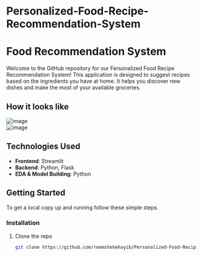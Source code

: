 # Personalized-Food-Recipe-Recommendation-System
# Food Recommendation System

Welcome to the GitHub repository for our Fersonalized Food Recipe Recommendation System! This application is designed to suggest recipes based on the ingredients you have at home. It helps you discover new dishes and make the most of your available groceries.

## How it looks like
![image](https://github.com/reemshehayib/Personalized-Food-Recipe-Recommendation-System/assets/82656744/bf79723a-c12c-4879-b786-086e2f1f4f7a)  
![image](https://github.com/reemshehayib/Personalized-Food-Recipe-Recommendation-System/assets/82656744/f7da1945-af08-462c-8da9-d40f251cbbdc)


## Technologies Used

- **Frontend**: Streamlit
- **Backend**: Python, Flask
- **EDA & Model Building**: Python

## Getting Started

To get a local copy up and running follow these simple steps.

### Installation

1. Clone the repo
   ```sh
   git clone https://github.com/reemshehehayib/Personalized-Food-Recipe-Recommendation-System.git
